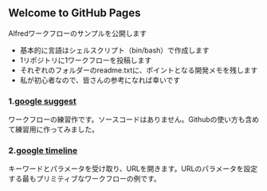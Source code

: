 ## Welcome to GitHub Pages

Alfredワークフローのサンプルを公開します
- 基本的に言語はシェルスクリプト（bin/bash）で作成します
- 1リポジトリに1ワークフローを投稿します
- それぞれのフォルダーのreadme.txtに、ポイントとなる開発メモを残します
- 私が初心者なので、皆さんの参考になれば幸いです


### 1.[google suggest](https://github.com/KitanoTamotsu/googlesuggest)
ワークフローの練習作です。ソースコードはありません。Githubの使い方も含めて練習用に作ってみました。

### 2.[google timeline](https://github.com/KitanoTamotsu/googlesuggest)
キーワードとパラメータを受け取り、URLを開きます。URLのパラメータを設定する最もプリミティブなワークフローの例です。
